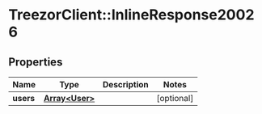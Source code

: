# TreezorClient::InlineResponse20026

## Properties
Name | Type | Description | Notes
------------ | ------------- | ------------- | -------------
**users** | [**Array&lt;User&gt;**](User.md) |  | [optional] 


